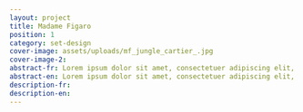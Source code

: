 ```yaml
---
layout: project
title: Madame Figaro
position: 1
category: set-design
cover-image: assets/uploads/mf_jungle_cartier_.jpg
cover-image-2:
abstract-fr: Lorem ipsum dolor sit amet, consectetuer adipiscing elit, sed diam nonummy nibh euismod tincidunt ut laoreet dolore magna aliquam erat volutpat.
abstract-en: Lorem ipsum dolor sit amet, consectetuer adipiscing elit, sed diam nonummy nibh euismod tincidunt ut laoreet dolore magna aliquam erat volutpat.
description-fr:
description-en:
---
```


